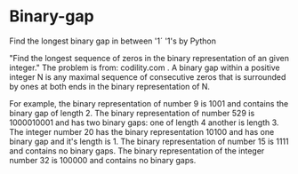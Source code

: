 # Binary-gap
Find the longest binary gap in between '1´ '1's by Python

"Find the longest sequence of zeros in the binary representation of an  given integer." The problem is from: codility.com .
A binary gap within a positive integer N is any maximal sequence of consecutive zeros that is surrounded by ones at both ends in the binary representation of N.

For example,  the binary representation of number 9 is 1001 and contains the  binary gap of length 2. The binary representation of number 529 is   1000010001 and has two binary gaps: one of length 4 another is length 3. The integer number 20 has the binary representation 10100 and has one binary gap and it's length is 1. The binary representation of number 15 is  1111 and contains no binary gaps. The binary representation of the integer number 32 is  100000 and contains no binary gaps.
